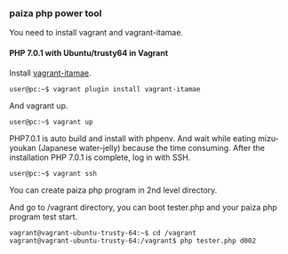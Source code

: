 
### paiza php power tool

You need to install vagrant and vagrant-itamae.



#### PHP 7.0.1 with Ubuntu/trusty64 in Vagrant

Install [vagrant-itamae](https://github.com/chiastolite/vagrant-itamae).

```
user@pc:~$ vagrant plugin install vagrant-itamae
```

And vagrant up.

```
user@pc:~$ vagrant up
```

PHP7.0.1 is auto build and install with phpenv.
And wait while eating mizu-youkan (Japanese water-jelly) because the time consuming.
After the installation PHP 7.0.1 is complete, log in with SSH.

```
user@pc:~$ vagrant ssh
```

You can create paiza php program in 2nd level directory.

And go to /vagrant directory, you can boot tester.php and your paiza php program test start.

```
vagrant@vagrant-ubuntu-trusty-64:~$ cd /vagrant
vagrant@vagrant-ubuntu-trusty-64:/vagrant$ php tester.php d002
```
